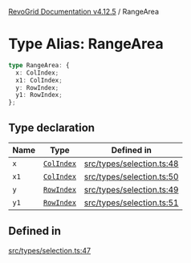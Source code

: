 [RevoGrid Documentation v4.12.5](README.md) / RangeArea

# Type Alias: RangeArea

```ts
type RangeArea: {
  x: ColIndex;
  x1: ColIndex;
  y: RowIndex;
  y1: RowIndex;
};
```

## Type declaration

| Name | Type | Defined in |
| ------ | ------ | ------ |
| `x` | [`ColIndex`](TypeAlias.ColIndex.md) | [src/types/selection.ts:48](https://github.com/revolist/revogrid/blob/c0c7fff7e44e26499aba20df7b49da7b6c71eb68/src/types/selection.ts#L48) |
| `x1` | [`ColIndex`](TypeAlias.ColIndex.md) | [src/types/selection.ts:50](https://github.com/revolist/revogrid/blob/c0c7fff7e44e26499aba20df7b49da7b6c71eb68/src/types/selection.ts#L50) |
| `y` | [`RowIndex`](TypeAlias.RowIndex.md) | [src/types/selection.ts:49](https://github.com/revolist/revogrid/blob/c0c7fff7e44e26499aba20df7b49da7b6c71eb68/src/types/selection.ts#L49) |
| `y1` | [`RowIndex`](TypeAlias.RowIndex.md) | [src/types/selection.ts:51](https://github.com/revolist/revogrid/blob/c0c7fff7e44e26499aba20df7b49da7b6c71eb68/src/types/selection.ts#L51) |

## Defined in

[src/types/selection.ts:47](https://github.com/revolist/revogrid/blob/c0c7fff7e44e26499aba20df7b49da7b6c71eb68/src/types/selection.ts#L47)
